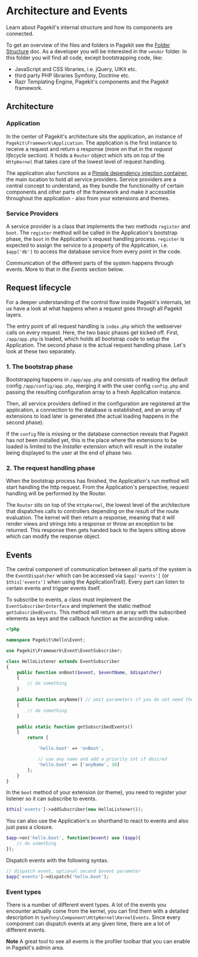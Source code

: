# Architecture and Events

<p class="uk-article-lead">Learn about Pagekit's internal structure and how its components are connected.</p>

To get an overview of the files and folders in Pagekit see the [Folder Structure](folder-structure.md) doc. As a developer you will be interested in the `vendor` folder. In this folder you will find all code, except bootstrapping code, like:

- JavaScript and CSS libraries, i.e. jQuery, UIKit etc.
- third party PHP libraries Symfony, Doctrine etc.
- Razr Templating Engine, Pagekit's components and the Pagekit framework.

## Architecture

### Application

In the center of Pagekit's architecture sits the application, an instance of
`Pagekit\Framework\Application`. The application is the first instance to
receive a request and return a response (more on that in the *request lifecycle*
section). It holds a `Router` object which sits on top of the `HttpKernel`
that takes care of the lowest level of request handling.

The application also functions as a [Pimple dependency injection container](http://pimple.sensiolabs.org/),
the main location to hold all service providers. Service providers are a
central concept to understand, as they bundle the functionality of certain
components and other parts of the framework and make it accessible throughout
the application - also from your extensions and themes.

### Service Providers

A service provider is a class that implements the two methods `register` and
`boot`. The `register` method will be called in the Application's bootstrap
phase, the `boot` in the Application's request handling process.
`register` is expected to assign the service to a property of the Application,
i.e. `$app['db']` to access the database service from every point in the code.

Communication of the different parts of the system happens through events. More
to that in the *Events* section below.

## Request lifecycle

For a deeper understanding of the control flow inside Pagekit's internals, let
us have a look at what happens when a request goes through all Pagekit layers.

The entry point of all request handling is `index.php` which the webserver calls
on every request. Here, the two basic phases get kicked off. First,
`/app/app.php` is loaded, which holds all bootstrap code to setup the Application.
The second phase is the actual request handling phase. Let's look at these two
separately.

### 1. The bootstrap phase

Bootstrapping happens in `/app/app.php` and consists of reading the default
config `/app/config/app.php`, merging it with the user config `config.php` and
passing the resulting configuration array to a fresh Application instance.

Then, all service providers defined in the configuration are registered
at the application, a connection to the database is established, and an array
of extensions to load later is generated (the actual loading happens in the second
phase).

If the `config` file is missing or the database connection reveals that Pagekit
has not been installed yet, this is the place where the extensions to be loaded
is limited to the *Installer* extension which will result in the installer being
displayed to the user at the end of phase two.

### 2. The request handling phase

When the bootstrap process has finished, the Application's run method will start
handling the http request. From the Application's perspective, request handling
will be performed by the Router.

The `Router` sits on top of the `HttpKernel`, the lowest level of the
architecture that dispatches calls to controllers
depending on the result of the route evaluation. The kernel will then return
a response, meaning that it will render views and strings into a response or
throw an exception to be returned. This response then gets handed back to the
layers sitting above which can modify the response object.

## Events

The central component of communication between all parts of the system is
the `EventDispatcher` which can be accessed via `$app['events']` (or
`$this['events']` when using the ApplicationTrait). Every part can
listen to certain events and trigger events itself.

To subscribe to events, a class must implement the `EventSubscriberInterface`
and implement the static method `getSubscribedEvents`. This method will return
an array with the subscribed elements as keys and the callback function as the
according value.

```php
<?php

namespace Pagekit\Hello\Event;

use Pagekit\Framework\Event\EventSubscriber;

class HelloListener extends EventSubscriber
{
    public function onBoot($event, $eventName, $dispatcher)
    {
        // do something
    }

    public function anyName() // omit parameters if you do not need them
    {
        // do something
    }

    public static function getSubscribedEvents()
    {
        return [

            'hello.boot' => 'onBoot',

            // use any name and add a priority int if desired
            'hello.boot' => ['anyName', 10]
        ];
    }
}
```

In the `boot` method of your extension (or theme), you need to register your
listener so it can subscribe to events.

```php
$this['events']->addSubscriber(new HelloListener());
```

You can also use the Application's `on` shorthand to react to events and also
just pass a closure.

```php
$app->on('hello.boot', function($event) use ($app){
    // do something
});
```

Dispatch events with the following syntax.

```php
// dispatch event, optional second $event parameter
$app['events']->dispatch('hello.boot');
```

### Event types

There is a number of different event types. A lot of the events you encounter
actually come from the kernel, you can find them with a detailed description
in `Symfony\Component\HttpKernel\KernelEvents`. Since every component can
dispatch events at any given time, there are a lot of different events.

**Note** A great tool to see all events is the profiler toolbar that you can enable in Pagekit's admin area.
